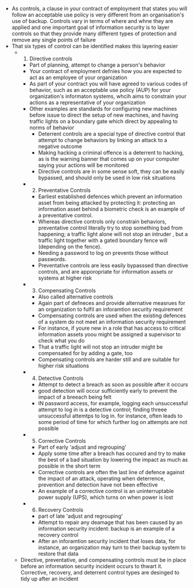 - As controls, a clause in your contract of employment that states you will follow an acceptable use policy is very different from an organisation's use of backup. Controls vary in terms of where and whne they are applied and one important goal of information security is to layer controls so that they provide many different types of protection and remove any single points of failure
- That six types of control can be identified makes this layering easier
	- 1. Directive controls
		- Part of planning, attempt to change a person's behavior
		- Your contract of employment defnies how you are expected to act as an employee of your organization
		- As part of your contract you will have agreed to various codes of behavior, such as an acceptable use policy (AUP) for your organization's informaton systems, whcih aims to constrain your actions as a representative of your organization
		- Other examples are standards for configuring new machines before issue to direct the setup of new  machines, and having traffic lights on a boundary gate which direct by appealing to norms of behavior
			- Deterrent controls are a special type of directive control that attempt to change behaviors by linking an attack to a negative outcome
			- Making hacking a criminal offence is a deterrent to hacking, as is the warning banner that comes up on your computer saying your actions will be monitored
			- Directive controls are in some sense soft, they can be easily bypassed, and should only be used in low risk situations
		- 2. Preventative Controls
			- Earliest established defences which prevent an information asset from being attacked by protecting it: protecting an information asset behind a biometric check is an example of a preventative control.
			- Whereas directive controls only constrain behaviors, preventative control literally try to stop something bad from happening; a traffic light alone will not stop an intruder , but a traffic light together with a gated boundary fence will (depending on the fence).
			-  Needing a password to log on prevents those without passwords.
			-  Preventative controls are less easily bypasssed than directive controls, and are apporopriate for information assets or systems at higher risk
		-  3. Compensating Controls
			- Also called alternative controls
			- Again part of defneces and provide alternative measrues for an organization to fulfil an inforamtion security requirement
			- Compensating controls are used when the existing defences of a system do not meet an information security requirement
			- For instance, if youre new in a role that has access to critical information assets yoou might be assigned a supervisor to check what you do
			- That a traffic light will not stop an intruder might be compensated for by adding a gate, too
			- Compensating controls are harder still and are suitable for higher risk situations
		- 4. Detective Controls
			- Attempt to detect a breach as soon as possible after it occurs
			- good detection will occur sufficiently early to prevent the impact of a breeach being felt
			- IN password access, for example, logging each unsuccessful attempt to log in is a detective control; finding threee unsuccessful attemtps to log in. for instance, often leads to some period of time for which further log on attempts are not possible
		- 5. Corrective Controls
			- Part of early 'adjust and regrouping'
			- Apply some time after a breach has occured and try to make the best of a bad situation by lowering the impact as much as possible in the short term
			- Corrective controls are often the last line of defence against the impact of an attack, operating when deterrence, prevention and detection have not been effective
			- An example of a corrective control is an uninterruptable power supply (UPS), which turns on when power is lost
		- 6. Recovery Controls
			- part of late 'adjust and regrouping'
			- Attempt to repair any deamage that has been caused by an information security incident: backup is an example of a recovery control
			- After an inforamtion security incident that loses data, for instance, an organization may turn to their backup system to restore that data
 	- Directive, preventative, and compensating controls must be in place before an information security incident occurs to thwart it. Corrective, recovery, and deterrent control types are desinged to tidy up after an incident
